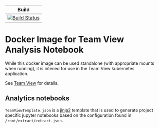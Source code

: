 | Build |
| ----- |
| [![Build Status](https://img.shields.io/docker/automated/rappdw/team-view-notebook.svg)](https://hub.docker.com/r/rappdw/team-view-notebook/) |


# Docker Image for Team View Analysis Notebook

While this docker image can be used standalone (with appropriate mounts when running),
it is intened for use in the Team View kubernetes application.

See [Team View](https://github.com/rappdw/TeamView) for details.

## Analytics notebooks

`TeamViewTemplate.json` is a [jinja2](http://jinja.pocoo.org/) template that is used to generate
project specific jupyter notebooks based on the configuration found in `/root/extract/extract.json`.
